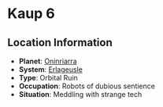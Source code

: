 # Kaup 6

## Location Information
- **Planet**: [Oninriarra](../planet--oninriarra.md)
- **System**: [Erlageusle](../../../system--erlageusle.md)
- **Type**: Orbital Ruin
- **Occupation**: Robots of dubious sentience
- **Situation**: Meddling with strange tech